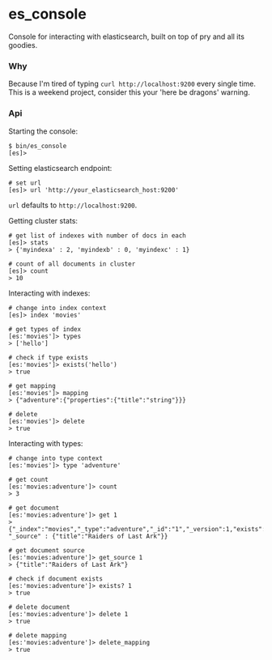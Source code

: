 # es_console

Console for interacting with elasticsearch, built on top of pry and all its goodies.

### Why

Because I'm tired of typing `curl http://localhost:9200` every single time. This is a weekend project, consider this your 'here be dragons' warning.

### Api

Starting the console:

```
$ bin/es_console
[es]>
```

Setting elasticsearch endpoint:

```
# set url
[es]> url 'http://your_elasticsearch_host:9200'
```

`url` defaults to `http://localhost:9200`.

Getting cluster stats:

```
# get list of indexes with number of docs in each
[es]> stats
> {'myindexa' : 2, 'myindexb' : 0, 'myindexc' : 1}

# count of all documents in cluster
[es]> count
> 10
```

Interacting with indexes:

```
# change into index context
[es]> index 'movies'

# get types of index
[es:'movies']> types
> ['hello']

# check if type exists
[es:'movies']> exists('hello')
> true

# get mapping
[es:'movies']> mapping
> {"adventure":{"properties":{"title":"string"}}}

# delete
[es:'movies']> delete
> true
```

Interacting with types:

```
# change into type context
[es:'movies']> type 'adventure'

# get count
[es:'movies:adventure']> count
> 3

# get document
[es:'movies:adventure']> get 1
>{"_index":"movies","_type":"adventure","_id":"1","_version":1,"exists":true, "_source" : {"title":"Raiders of Last Ark"}}

# get document source
[es:'movies:adventure']> get_source 1
> {"title":"Raiders of Last Ark"}

# check if document exists
[es:'movies:adventure']> exists? 1
> true

# delete document
[es:'movies:adventure']> delete 1
> true

# delete mapping
[es:'movies:adventure']> delete_mapping
> true
```
